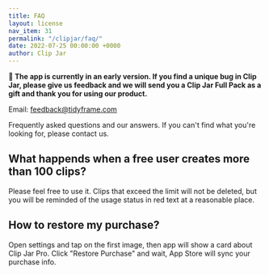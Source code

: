 ```yaml
---
title: FAQ
layout: license
nav_item: 31
permalink: "/clipjar/faq/"
date: 2022-07-25 00:00:00 +0000
author: Clip Jar
---
```


**🎁 The app is currently in an early version. If you find a unique bug in Clip Jar, please give us feedback and we will send you a Clip Jar Full Pack as a gift and thank you for using our product.**

Email: [feedback@tidyframe.com](mailto:feedback@tidyframe.com)

Frequently asked questions and our answers. If you can't find what you're looking for, please contact us.

## What happends when a free user creates more than 100 clips?

Please feel free to use it. Clips that exceed the limit will not be deleted, but you will be reminded of the usage status in red text at a reasonable place.

## How to restore my purchase?

Open settings and tap on the first image, then app will show a card about Clip Jar Pro. Click "Restore Purchase" and wait, App Store will sync your purchase info.
